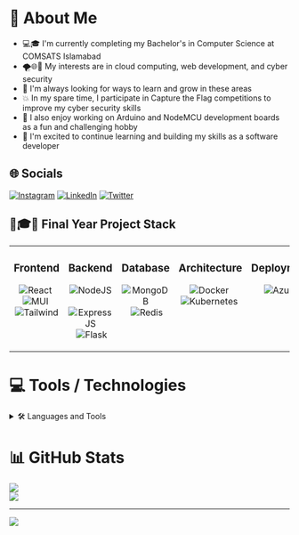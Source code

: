 # 💫 About Me
- 💻🎓 I'm currently completing my Bachelor's in Computer Science at COMSATS Islamabad
- 🌪️🌐🔐 My interests are in cloud computing, web development, and cyber security
- 💪 I'm always looking for ways to learn and grow in these areas
- 💥 In my spare time, I participate in Capture the Flag competitions to improve my cyber security skills
- 🤖 I also enjoy working on Arduino and NodeMCU development boards as a fun and challenging hobby
- 🚀 I'm excited to continue learning and building my skills as a software developer

## 🌐 Socials
[![Instagram](https://img.shields.io/badge/Instagram-%23E4405F.svg?logo=Instagram&logoColor=white)](https://instagram.com/abdullah_shafique_1337) [![LinkedIn](https://img.shields.io/badge/LinkedIn-%230077B5.svg?logo=linkedin&logoColor=white)](https://linkedin.com/in/abdullah-shafique-7385b2230) [![Twitter](https://img.shields.io/badge/Twitter-%231DA1F2.svg?logo=Twitter&logoColor=white)](https://twitter.com/0xabdullah1337) 

## 💼🎓😰 Final Year Project Stack
<table><tr><td valign="top" width="33%">

### Frontend
<span class="note" align="center">
  
![React](https://img.shields.io/badge/react-%2320232a.svg?style=for-the-badge&logo=react&logoColor=%2361DAFB)&nbsp;
![MUI](https://img.shields.io/badge/Material--UI-0081CB?style=for-the-badge&logo=material-ui&logoColor=white)&nbsp;
![Tailwind](https://img.shields.io/badge/Tailwind_CSS-38B2AC?style=for-the-badge&logo=tailwind-css&logoColor=white)&nbsp;
  
</span>

</td><td valign="top" width="33%">

### Backend  
<span class="note" align="center">

![NodeJS](https://img.shields.io/badge/NODEJS-339933.svg?&style=for-the-badge&logo=node.js&logoColor=white)&nbsp;
![ExpressJS](https://img.shields.io/badge/Express.js-404D59?style=for-the-badge)&nbsp;
![Flask](https://img.shields.io/badge/Flask-000000?style=for-the-badge&logo=flask&logoColor=white)&nbsp;

</span>

</td><td valign="top" width="33%">

### Database
<span class="note" align="center">

![MongoDB](https://img.shields.io/badge/MONGODB-47A248.svg?&style=for-the-badge&logo=mongodb&logoColor=white)&nbsp;
![Redis](https://img.shields.io/badge/REDIS-DC382D.svg?&style=for-the-badge&logo=redis&logoColor=white)&nbsp;

</span>
  
</td><td valign="top" width="33%">
  
### Architecture
<span class="note" align="center">

![Docker](https://img.shields.io/badge/DOCKER-2496ED.svg?&style=for-the-badge&logo=docker&logoColor=white)&nbsp;
![Kubernetes](https://img.shields.io/badge/KUBERNETES-326CE5.svg?&style=for-the-badge&logo=kubernetes&logoColor=white)&nbsp;

</span>

</td><td valign="top" width="33%">
  
### Deployment
<span align="center" class="note">

![Azure](https://img.shields.io/badge/azure-%230072C6.svg?style=for-the-badge&logo=azure-devops&logoColor=white)&nbsp;

</span>
  
</td></tr></table>

# 💻 Tools / Technologies
<details>
  <summary>🛠️ Languages and Tools</summary>
  <span class="note">
    
### Programming Languages
![Cpp](https://img.shields.io/badge/C++-00599C.svg?&style=flat&logo=c%2B%2B&logoColor=white)&nbsp;
![Java](https://img.shields.io/badge/JAVA-007396.svg?&style=flat&logo=java&logoColor=white)&nbsp;
![JavaScript](https://img.shields.io/badge/JAVASCRIPT-323330.svg?&style=flat&logo=javascript&logoColor=%23F7DF1E)&nbsp;
![Python](https://img.shields.io/badge/PYTHON-3776AB.svg?&style=flat&logo=python&logoColor=white)&nbsp;

### Web / Mobile Technologies
![HTML5](https://img.shields.io/badge/HTML5-E34F26.svg?&style=flat&logo=html5&logoColor=white)&nbsp;
![CSS3](https://img.shields.io/badge/CSS3-%231572B6.svg?&style=flat&logo=css3&logoColor=white)&nbsp;
![React](https://img.shields.io/badge/react-%2320232a.svg?style=flate&logo=react&logoColor=%2361DAFB)&nbsp;
![NodeJS](https://img.shields.io/badge/NODEJS-339933.svg?&style=flat&logo=node.js&logoColor=white)&nbsp;
![ReactNative](https://img.shields.io/badge/react_native-%2320232a.svg?style=flat&logo=react&logoColor=%2361DAFB)&nbsp;

### Databases
![MongoDB](https://img.shields.io/badge/MONGODB-47A248.svg?&style=flat&logo=mongodb&logoColor=white)&nbsp;
![MySQL](https://img.shields.io/badge/MySQL-00000F?style=flat&logo=mysql&logoColor=white)&nbsp;
![Redis](https://img.shields.io/badge/REDIS-DC382D.svg?&style=flat&logo=redis&logoColor=white)&nbsp;

### Cloud Technologies
![AWS](https://img.shields.io/badge/AMAZON%20AWS-232F3E.svg?&style=flat&logo=amazon-aws&logoColor=white)&nbsp;
![Azure](https://img.shields.io/badge/azure-%230072C6.svg?style=flat&logo=azure-devops&logoColor=white)&nbsp;
![Firebase](https://img.shields.io/badge/FIREBASE-FFCA28.svg?&style=flat&logo=firebase&logoColor=black)&nbsp;
    
### versioning
![Git](https://img.shields.io/badge/GIT-%23F05033.svg?&style=flat&logo=git&logoColor=white)&nbsp;
![GitHub](https://img.shields.io/badge/GITHUB-%23121011.svg?&style=flat&logo=github&logoColor=white)&nbsp;

### IOT
![Arduino](https://img.shields.io/badge/ARDUINO-00979D.svg?&style=flat&logo=arduino&logoColor=white)&nbsp;
![NodeMCU](https://img.shields.io/badge/espressif-E7352C?style=flat&logo=espressif&logoColor=white)&nbsp;
    
### DevOps
![Docker](https://img.shields.io/badge/DOCKER-2496ED.svg?&style=flat&logo=docker&logoColor=white)&nbsp;
![Kubernetes](https://img.shields.io/badge/KUBERNETES-326CE5.svg?&style=flat&logo=kubernetes&logoColor=white)&nbsp;
![Jenkins](https://img.shields.io/badge/Jenkins-D24939?style=flat&logo=Jenkins&logoColor=white)&nbsp;
  </span>
</details>

# 📊 GitHub Stats
![](https://github-readme-streak-stats.herokuapp.com/?user=abdullahrecon999&theme=vue-dark&hide_border=false)<br/>
![](https://github-readme-stats.vercel.app/api/top-langs/?username=abdullahrecon999&theme=vue-dark&hide_border=false&include_all_commits=true&count_private=true&layout=compact)

---
[![](https://visitcount.itsvg.in/api?id=abdullahrecon999&icon=2&color=0)](https://visitcount.itsvg.in)
